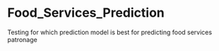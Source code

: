 # Food_Services_Prediction
Testing for which prediction model is best for predicting food services patronage
